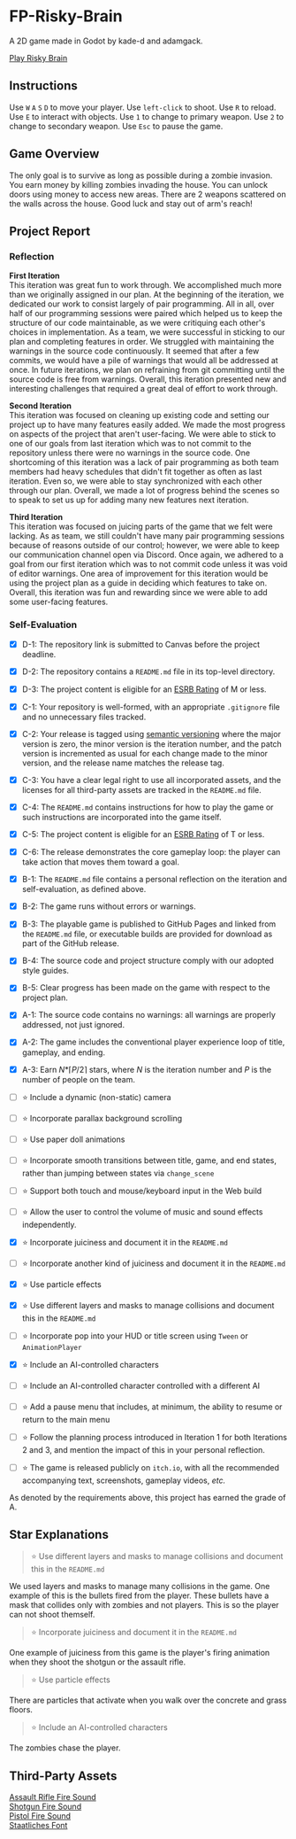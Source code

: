 # FP-Risky-Brain

A 2D game made in Godot by kade-d and adamgack.

[Play Risky Brain](https://bsu-cs315.github.io/FP-Risky-Brain/)

## Instructions

Use `W` `A` `S` `D` to move your player. Use `left-click` to shoot. Use `R` to reload. Use `E` to interact with objects. Use `1` to change to primary weapon. Use `2` to change to secondary weapon. Use `Esc` to pause the game.

## Game Overview

The only goal is to survive as long as possible during a zombie invasion. You earn money by killing zombies invading the house. You can unlock doors using money to access new areas. There are 2 weapons scattered on the walls across the house. Good luck and stay out of arm's reach!

## Project Report

### Reflection

**First Iteration**<br>
This iteration was great fun to work through. We accomplished much more than we originally assigned in our plan. At the beginning of the iteration, we dedicated our work to consist largely of pair programming. All in all, over half of our programming sessions were paired which helped us to keep the structure of our code maintainable, as we were critiquing each other's choices in implementation. As a team, we were successful in sticking to our plan and completing features in order. We struggled with maintaining the warnings in the source code continuously. It seemed that after a few commits, we would have a pile of warnings that would all be addressed at once. In future iterations, we plan on refraining from git committing until the source code is free from warnings. Overall, this iteration presented new and interesting challenges that required a great deal of effort to work through.

**Second Iteration**<br>
This iteration was focused on cleaning up existing code and setting our project up to have many features easily added. We made the most progress on aspects of the project that aren't user-facing. We were able to stick to one of our goals from last iteration which was to not commit to the repository unless there were no warnings in the source code. One shortcoming of this iteration was a lack of pair programming as both team members had heavy schedules that didn't fit together as often as last iteration. Even so, we were able to stay synchronized with each other through our plan. Overall, we made a lot of progress behind the scenes so to speak to set us up for adding many new features next iteration.

**Third Iteration**<br>
This iteration was focused on juicing parts of the game that we felt were lacking. As as team, we still couldn't have many pair programming sessions because of reasons outside of our control; however, we were able to keep our communication channel open via Discord. Once again, we adhered to a goal from our first iteration which was to not commit code unless it was void of editor warnings. One area of improvement for this iteration would be using the project plan as a guide in deciding which features to take on. Overall, this iteration was fun and rewarding since we were able to add some user-facing features.

### Self-Evaluation

- [X] D-1: The repository link is submitted to Canvas before the project deadline.
- [X] D-2: The repository contains a <code>README.md</code> file in its top-level directory.
- [X] D-3: The project content is eligible for an <a href="https://www.esrb.org/ratings-guide/">ESRB Rating</a> of M or less.
- [X] C-1: Your repository is well-formed, with an appropriate <code>.gitignore</code> file and no unnecessary files tracked.
- [X] C-2: Your release is tagged using <a href="https://semver.org/">semantic versioning</a> where the major version is zero, the minor version is the iteration number, and the patch version is incremented as usual for each change made to the minor version, and the release name matches the release tag.
- [X] C-3: You have a clear legal right to use all incorporated assets, and the licenses for all third-party assets are tracked in the <code>README.md</code> file.
- [X] C-4: The <code>README.md</code> contains instructions for how to play the game or such instructions are incorporated into the game itself.
- [X] C-5: The project content is eligible for an <a href="https://www.esrb.org/ratings-guide/">ESRB Rating</a> of T or less.
- [X] C-6: The release demonstrates the core gameplay loop: the player can take action that moves them toward a goal.
- [X] B-1: The <code>README.md</code> file contains a personal reflection on the iteration and self-evaluation, as defined above.
- [X] B-2: The game runs without errors or warnings.
- [X] B-3: The playable game is published to GitHub Pages and linked from the <code>README.md</code> file, or executable builds are provided for download as part of the GitHub release.
- [X] B-4: The source code and project structure comply with our adopted style guides.
- [X] B-5: Clear progress has been made on the game with respect to the project plan.
- [X] A-1: The source code contains no warnings: all warnings are properly addressed, not just ignored.
- [X] A-2: The game includes the conventional player experience loop of title, gameplay, and ending.
- [X] A-3: Earn <em>N</em>*&lceil;<em>P</em>/2&rceil; stars, where <em>N</em> is the iteration number and <em>P</em> is the number of people on the team.
- [ ] ⭐ Include a dynamic (non-static) camera
- [ ] ⭐ Incorporate parallax background scrolling
- [ ] ⭐ Use paper doll animations
- [ ] ⭐ Incorporate smooth transitions between title, game, and end states, rather than jumping between states via <code>change_scene</code>
- [ ] ⭐ Support both touch and mouse/keyboard input in the Web build
- [ ] ⭐ Allow the user to control the volume of music and sound effects independently.
- [X] ⭐ Incorporate juiciness and document it in the <code>README.md</code>
- [ ] ⭐ Incorporate another kind of juiciness and document it in the <code>README.md</code>
- [X] ⭐ Use particle effects
- [X] ⭐ Use different layers and masks to manage collisions and document this in the <code>README.md</code>
- [ ] ⭐ Incorporate pop into your HUD or title screen using <code>Tween</code> or <code>AnimationPlayer</code>
- [X] ⭐ Include an AI-controlled characters
- [ ] ⭐ Include an AI-controlled character controlled with a different AI
- [ ] ⭐ Add a pause menu that includes, at minimum, the ability to resume or return to the main menu
- [ ] ⭐ Follow the planning process introduced in Iteration 1 for both Iterations 2 and 3, and mention the impact of this in your personal reflection.
- [ ] ⭐ The game is released publicly on <code>itch.io</code>, with all the recommended accompanying text, screenshots, gameplay videos, <i>etc.</i>


As denoted by the requirements above, this project has earned the grade of A.


## Star Explanations
>⭐ Use different layers and masks to manage collisions and document this in the <code>README.md</code>
>
We used layers and masks to manage many collisions in the game. One example of this is the bullets fired from the player. These bullets have a mask that collides only with zombies and not players. This is so the player can not shoot themself.
>⭐ Incorporate juiciness and document it in the <code>README.md</code>
>
One example of juiciness from this game is the player's firing animation when they shoot the shotgun or the assault rifle.

>⭐ Use particle effects
>
There are particles that activate when you walk over the concrete and grass floors.

>⭐ Include an AI-controlled characters
>
The zombies chase the player.



## Third-Party Assets
[Assault Rifle Fire Sound](licenses/assault_rifle_fire.txt)<br>
[Shotgun Fire Sound](licenses/shotgun_fire.txt)<br>
[Pistol Fire Sound](licenses/pistol_fire.txt)<br>
[Staatliches Font](licenses/OFL.txt)<br>
